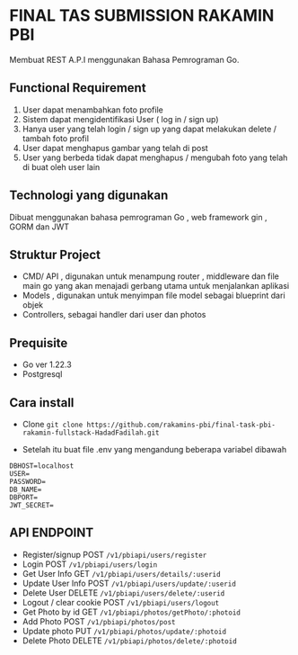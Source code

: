 # FINAL TAS SUBMISSION RAKAMIN PBI 

Membuat REST A.P.I menggunakan Bahasa Pemrograman Go. 

## Functional Requirement 
1. User dapat menambahkan foto profile
2. Sistem dapat mengidentifikasi User ( log in / sign up)
3. Hanya user yang telah login / sign up yang dapat melakukan
delete / tambah foto profil
4. User dapat menghapus gambar yang telah di post
5. User yang berbeda tidak dapat menghapus / mengubah foto yang
telah di buat oleh user lain 

## Technologi yang digunakan 
Dibuat menggunakan bahasa pemrograman Go , web framework gin , GORM dan JWT

## Struktur Project 
- CMD/ API , digunakan untuk menampung router , middleware dan file main go yang akan menajadi gerbang utama untuk menjalankan aplikasi
- Models , digunakan untuk menyimpan file model sebagai blueprint dari objek
- Controllers, sebagai handler dari user dan photos

## Prequisite 
- Go ver 1.22.3
- Postgresql

 ## Cara install
 - Clone 
``` git clone https://github.com/rakamins-pbi/final-task-pbi-rakamin-fullstack-HadadFadilah.git ```

- Setelah itu buat file .env yang mengandung beberapa variabel dibawah 
``` 
DBHOST=localhost
USER=
PASSWORD=
DB_NAME=
DBPORT=
JWT_SECRET= 
```

## API ENDPOINT
- Register/signup 
POST ```/v1/pbiapi/users/register```
- Login
POST ```/v1/pbiapi/users/login```
- Get User Info
GET ```/v1/pbiapi/users/details/:userid```
- Update User Info
POST  ```/v1/pbiapi/users/update/:userid```
- Delete User
DELETE  ```/v1/pbiapi/users/delete/:userid```
- Logout / clear cookie
POST  ```/v1/pbiapi/users/logout```
-  Get Photo by id
GET ```/v1/pbiapi/photos/getPhoto/:photoid```
- Add Photo
POST ```/v1/pbiapi/photos/post```
-   Update photo
PUT ```/v1/pbiapi/photos/update/:photoid```
-   Delete Photo
DELETE ```/v1/pbiapi/photos/delete/:photoid```